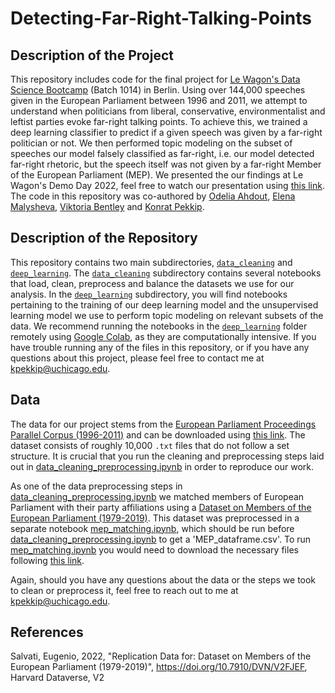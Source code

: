 # Detecting-Far-Right-Talking-Points


## Description of the Project

This repository includes code for the final project for [Le Wagon's Data Science Bootcamp](https://www.lewagon.com/data-science-course?utm_term=le%20wagon%20courses&utm_campaign=WW+%7C+Brand+%7C+EN+%7C+S&utm_source=adwords&utm_medium=ppc&hsa_acc=9887519486&hsa_cam=17795863130&hsa_grp=138703896883&hsa_ad=634543295246&hsa_src=g&hsa_tgt=kwd-811252777396&hsa_kw=le%20wagon%20courses&hsa_mt=b&hsa_net=adwords&hsa_ver=3&gclid=Cj0KCQiAveebBhD_ARIsAFaAvrHtFXBTG6fge-2tThnAgAJx13gnibCR00eBIoS6UaoLbzPT3ZjTtFQaAogiEALw_wcB) (Batch 1014) in Berlin. Using over 144,000 speeches given in the European Parliament between 1996 and 2011, we attempt to understand when politicians from liberal, conservative, environmentalist and leftist parties evoke far-right talking points. To achieve this, we trained a deep learning classifier to predict if a given speech was given by a far-right politician or not. We then performed topic modeling on the subset of speeches our model falsely classified as far-right, i.e. our model detected far-right rhetoric, but the speech itself was not given by a far-right Member of the European Parliament (MEP). We presented the our findings at Le Wagon's Demo Day 2022, feel free to watch our presentation using [this link](https://drive.google.com/file/d/1NcrEVAfzOHh2Q9QShYnqyt-CDaIdGCqu/view?usp=sharing). The code in this repository was co-authored by [Odelia Ahdout](https://www.linkedin.com/in/odelia-ahdout-phd-824237218/), [Elena Malysheva](https://www.linkedin.com/in/malysheva42/), [Viktoria Bentley](https://www.linkedin.com/in/viktoria-bentley/) and [Konrat Pekkip](https://www.linkedin.com/in/konratpekkip/).


## Description of the Repository

This repository contains two main subdirectories, [`data_cleaning`](data_cleaning) and [`deep_learning`](deep_learning). The [`data_cleaning`](data_cleaning) subdirectory contains several notebooks that load, clean, preprocess and balance the datasets we use for our analysis. In the [`deep_learning`](deep_learning) subdirectory, you will find notebooks pertaining to the training of our deep learning model and the unsupervised learning model we use to perform topic modeling on relevant subsets of the data. We recommend running the notebooks in the [`deep_learning`](deep_learning) folder remotely using [Google Colab](https://colab.research.google.com/), as they are computationally intensive. If you have trouble running any of the files in this repository, or if you have any questions about this project, please feel free to contact me at [kpekkip@uchicago.edu](mailto:kpekkip@uchicago.edu).


## Data

The data for our project stems from the [European Parliament Proceedings Parallel Corpus (1996-2011)](https://www.statmt.org/europarl/) and can be downloaded using [this link](https://www.statmt.org/europarl/#:~:text=Download-,source%20release,-(text%20files)%2C%201.5). The dataset consists of roughly 10,000 `.txt` files that do not follow a set structure. It is crucial that you run the cleaning and preprocessing steps laid out in [data_cleaning_preprocessing.ipynb](data_cleaning/data_cleaning_preprocessing.ipynb) in order to reproduce our work.

As one of the data preprocessing steps in [data_cleaning_preprocessing.ipynb](data_cleaning/data_cleaning_preprocessing.ipynb) we matched members of European Parliament with their party affiliations using a [Dataset on Members of the European Parliament (1979-2019)](https://dataverse.harvard.edu/dataset.xhtml?persistentId=doi:10.7910/DVN/V2FJEF). This dataset was preprocessed in a separate notebook [mep_matching.ipynb](data_cleaning/mep_matching.ipynb), which should be run before [data_cleaning_preprocessing.ipynb](data_cleaning/data_cleaning_preprocessing.ipynb) to get a 'MEP_dataframe.csv'. 
To run [mep_matching.ipynb](data_cleaning/mep_matching.ipynb) you would need to download the necessary files following [this link](https://dataverse.harvard.edu/dataset.xhtml?persistentId=doi:10.7910/DVN/V2FJEF).

Again, should you have any questions about the data or the steps we took to clean or preprocess it, feel free to reach out to me at [kpekkip@uchicago.edu](mailto:kpekkip@uchicago.edu).

## References
Salvati, Eugenio, 2022, "Replication Data for: Dataset on Members of the European Parliament (1979-2019)", https://doi.org/10.7910/DVN/V2FJEF, Harvard Dataverse, V2
